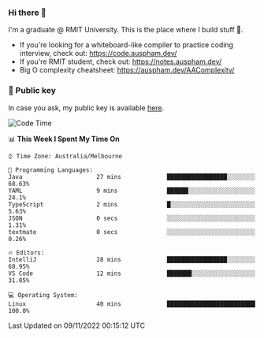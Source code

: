 ### Hi there 👋

I'm a graduate @ RMIT University. This is the place where I build stuff 👀. 

- If you're looking for a whiteboard-like compiler to practice coding interview, check out: https://code.auspham.dev/
- If you're RMIT student, check out: https://notes.auspham.dev/
- Big O complexity cheatsheet: https://auspham.dev/AAComplexity/

### 🔑 Public key

In case you ask, my public key is available [here](https://public.auspham.dev/).

<!--START_SECTION:waka-->
![Code Time](http://img.shields.io/badge/Code%20Time-895%20hrs-blue)

📊 **This Week I Spent My Time On** 

```text
⌚︎ Time Zone: Australia/Melbourne

💬 Programming Languages: 
Java                     27 mins             █████████████████░░░░░░░░   68.63% 
YAML                     9 mins              ██████░░░░░░░░░░░░░░░░░░░   24.1% 
TypeScript               2 mins              █░░░░░░░░░░░░░░░░░░░░░░░░   5.63% 
JSON                     0 secs              ░░░░░░░░░░░░░░░░░░░░░░░░░   1.31% 
textmate                 0 secs              ░░░░░░░░░░░░░░░░░░░░░░░░░   0.26%

🔥 Editors: 
IntelliJ                 28 mins             █████████████████░░░░░░░░   68.95% 
VS Code                  12 mins             ███████░░░░░░░░░░░░░░░░░░   31.05%

💻 Operating System: 
Linux                    40 mins             █████████████████████████   100.0%

```


 Last Updated on 09/11/2022 00:15:12 UTC
<!--END_SECTION:waka-->

<!--
**rockmanvnx6/rockmanvnx6** is a ✨ _special_ ✨ repository because its `README.md` (this file) appears on your GitHub profile.

Here are some ideas to get you started:

- 🔭 I’m currently working on ...
- 🌱 I’m currently learning ...
- 👯 I’m looking to collaborate on ...
- 🤔 I’m looking for help with ...
- 💬 Ask me about ...
- 📫 How to reach me: ...
- 😄 Pronouns: ...
- ⚡ Fun fact: ...
-->
